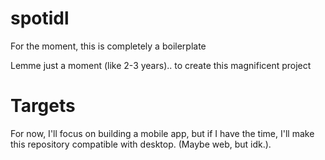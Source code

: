 # spotidl
For the moment, this is completely a boilerplate

Lemme just a moment (like 2-3 years).. to create this magnificent project

# Targets
For now, I'll focus on building a mobile app, but if I have the time, I'll make this repository compatible with desktop. (Maybe web, but idk.).
